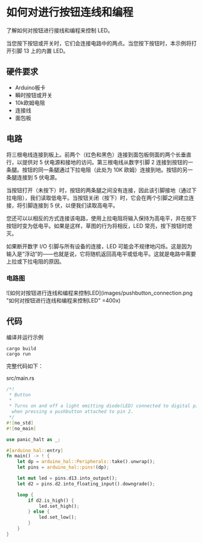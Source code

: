 # 如何对进行按钮连线和编程
了解如何对按钮进行接线和编程来控制 LED。

当您按下按钮或开关时，它们会连接电路中的两点。当您按下按钮时，本示例将打开引脚 13 上的内置 LED。

## 硬件要求
- Arduino板卡
- 瞬时按钮或开关
- 10k欧姆电阻
- 连接线
- 面包板

## 电路
将三根电线连接到板上。前两个（红色和黑色）连接到面包板侧面的两个长垂直行，以提供对 5 伏电源和接地的访问。第三根电线从数字引脚 2 连接到按钮的一条腿。按钮的同一条腿通过下拉电阻（此处为 10K 欧姆）连接到地。按钮的另一条腿连接到 5 伏电源。

当按钮打开（未按下）时，按钮的两条腿之间没有连接，因此该引脚接地（通过下拉电阻），我们读取低电平。当按钮关闭（按下）时，它会在两个引脚之间建立连接，将引脚连接到 5 伏，以便我们读取高电平。

您还可以以相反的方式连接该电路，使用上拉电阻将输入保持为高电平，并在按下按钮时变为低电平。如果是这样，草图的行为将相反，LED 常亮，按下按钮时熄灭。

如果断开数字 I/O 引脚与所有设备的连接，LED 可能会不规律地闪烁。这是因为输入是“浮动”的——也就是说，它将随机返回高电平或低电平。这就是电路中需要上拉或下拉电阻的原因。

### 电路图
![如何对按钮进行连线和编程来控制LED](images/pushbutton_connection.png "如何对按钮进行连线和编程来控制LED" =400x)

## 代码
编译并运行示例
```shell
cargo build
cargo run
```
完整代码如下：

src/main.rs
```rust
/*!
 * Button
 *
 * Turns on and off a light emitting diode(LED) connected to digital pin 13,
  when pressing a pushbutton attached to pin 2.
 */
#![no_std]
#![no_main]

use panic_halt as _;

#[arduino_hal::entry]
fn main() -> ! {
    let dp = arduino_hal::Peripherals::take().unwrap();
    let pins = arduino_hal::pins!(dp);

    let mut led = pins.d13.into_output();
    let d2 = pins.d2.into_floating_input().downgrade();

    loop {
        if d2.is_high() {
            led.set_high();
        } else {
            led.set_low();
        }
    }
}
```